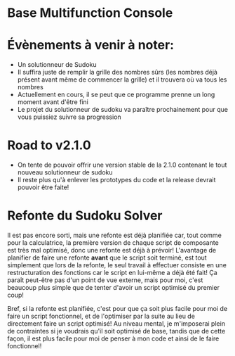 # Base Multifunction Console

# Évènements à venir à noter:
- Un solutionneur de Sudoku
- Il suffira juste de remplir la grille des nombres sûrs (les nombres déjà présent avant même de commencer la grille) et il trouvera où va tous les nombres
- Actuellement en cours, il se peut que ce programme prenne un long moment avant d'être fini
- Le projet du solutionneur de sudoku va paraître prochainement pour que vous puissiez suivre sa progression

# Road to v2.1.0
- On tente de pouvoir offrir une version stable de la 2.1.0 contenant le tout nouveau solutionneur de sudoku
- Il reste plus qu'à enlever les prototypes du code et la release devrait pouvoir être faite!

# Refonte du Sudoku Solver
Il est pas encore sorti, mais une refonte est déjà planifiée car, tout comme pour la calculatrice, la première version de chaque script de composante est très mal optimisé, donc une refonte est déjà à prévoir! L'avantage de planifier de faire une refonte **avant** que le script soit terminé, est tout simplement que lors de la refonte, le seul travail à effectuer consiste en une restructuration des fonctions car le script en lui-même a déjà été fait! Ça paraît peut-être pas d'un point de vue externe, mais pour moi, c'est beaucoup plus simple que de tenter d'avoir un script optimisé du premier coup!

Bref, si la refonte est planifiée, c'est pour que ça soit plus facile pour moi de faire un script fonctionnel, et de l'optimiser par la suite au lieu de directement faire un script optimisé! Au niveau mental, je m'imposerai plein de contraintes si je voudrais qu'il soit optimisé de base, tandis que de cette façon, il est plus facile pour moi de penser à mon code et ainsi de le faire fonctionnel!
